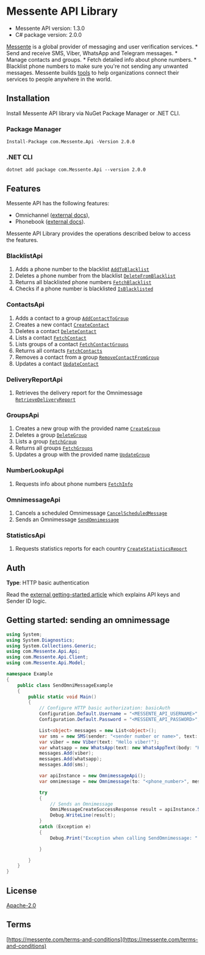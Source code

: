 # Messente API Library

- Messente API version: 1.3.0
- C# package version: 2.0.0

[Messente](https://messente.com) is a global provider of messaging and user verification services.  * Send and receive SMS, Viber, WhatsApp and Telegram messages. * Manage contacts and groups. * Fetch detailed info about phone numbers. * Blacklist phone numbers to make sure you&#39;re not sending any unwanted messages.  Messente builds [tools](https://messente.com/documentation) to help organizations connect their services to people anywhere in the world.

## Installation

Install Messente API library via NuGet Package Manager or .NET CLI.

### Package Manager

`Install-Package com.Messente.Api -Version 2.0.0`

### .NET CLI

`dotnet add package com.Messente.Api --version 2.0.0`

## Features

Messente API has the following features:

- Omnichannel ([external docs](https://messente.com/documentation/omnichannel-api)),
- Phonebook ([external docs](https://messente.com/documentation/phonebook-api)).

Messente API Library provides the operations described below to access the features.

### BlacklistApi

1. Adds a phone number to the blacklist [`AddToBlacklist`](docs/BlacklistApi.md#addtoblacklist)
1. Deletes a phone number from the blacklist [`DeleteFromBlacklist`](docs/BlacklistApi.md#deletefromblacklist)
1. Returns all blacklisted phone numbers [`FetchBlacklist`](docs/BlacklistApi.md#fetchblacklist)
1. Checks if a phone number is blacklisted [`IsBlacklisted`](docs/BlacklistApi.md#isblacklisted)

### ContactsApi

1. Adds a contact to a group [`AddContactToGroup`](docs/ContactsApi.md#addcontacttogroup)
1. Creates a new contact [`CreateContact`](docs/ContactsApi.md#createcontact)
1. Deletes a contact [`DeleteContact`](docs/ContactsApi.md#deletecontact)
1. Lists a contact [`FetchContact`](docs/ContactsApi.md#fetchcontact)
1. Lists groups of a contact [`FetchContactGroups`](docs/ContactsApi.md#fetchcontactgroups)
1. Returns all contacts [`FetchContacts`](docs/ContactsApi.md#fetchcontacts)
1. Removes a contact from a group [`RemoveContactFromGroup`](docs/ContactsApi.md#removecontactfromgroup)
1. Updates a contact [`UpdateContact`](docs/ContactsApi.md#updatecontact)

### DeliveryReportApi

1. Retrieves the delivery report for the Omnimessage [`RetrieveDeliveryReport`](docs/DeliveryReportApi.md#retrievedeliveryreport)

### GroupsApi

1. Creates a new group with the provided name [`CreateGroup`](docs/GroupsApi.md#creategroup)
1. Deletes a group [`DeleteGroup`](docs/GroupsApi.md#deletegroup)
1. Lists a group [`FetchGroup`](docs/GroupsApi.md#fetchgroup)
1. Returns all groups [`FetchGroups`](docs/GroupsApi.md#fetchgroups)
1. Updates a group with the provided name [`UpdateGroup`](docs/GroupsApi.md#updategroup)

### NumberLookupApi

1. Requests info about phone numbers [`FetchInfo`](docs/NumberLookupApi.md#fetchinfo)

### OmnimessageApi

1. Cancels a scheduled Omnimessage [`CancelScheduledMessage`](docs/OmnimessageApi.md#cancelscheduledmessage)
1. Sends an Omnimessage [`SendOmnimessage`](docs/OmnimessageApi.md#sendomnimessage)

### StatisticsApi

1. Requests statistics reports for each country [`CreateStatisticsReport`](docs/StatisticsApi.md#createstatisticsreport)

## Auth

**Type**: HTTP basic authentication

Read the [external getting-started article](https://messente.com/documentation/getting-started) which explains API keys and Sender ID logic.

## Getting started: sending an omnimessage

```cs
using System;
using System.Diagnostics;
using System.Collections.Generic;
using com.Messente.Api.Api;
using com.Messente.Api.Client;
using com.Messente.Api.Model;

namespace Example
{
    public class SendOmniMessageExample
    {
        public static void Main()
        {
            // Configure HTTP basic authorization: basicAuth
            Configuration.Default.Username = "<MESSENTE_API_USERNAME>";
            Configuration.Default.Password = "<MESSENTE_API_PASSWORD>";

            List<object> messages = new List<object>();
            var sms = new SMS(sender: "<sender number or name>", text: "Hello SMS!");
            var viber = new Viber(text: "Hello viber!");
            var whatsapp = new WhatsApp(text: new WhatsAppText(body: "Hello WhatsApp!"));
            messages.Add(viber);
            messages.Add(whatsapp);
            messages.Add(sms);

            var apiInstance = new OmnimessageApi();
            var omnimessage = new Omnimessage(to: "<phone_number>", messages: messages);

            try
            {
                // Sends an Omnimessage
                OmniMessageCreateSuccessResponse result = apiInstance.SendOmnimessage(omnimessage);
                Debug.WriteLine(result);
            }
            catch (Exception e)
            {
                Debug.Print("Exception when calling SendOmnimessage: " + e.Message);

            }

        }
    }
}

```

## License

[Apache-2.0](http://www.apache.org/licenses/LICENSE-2.0.html)

## Terms

[https://messente.com/terms-and-conditions](https://messente.com/terms-and-conditions)

